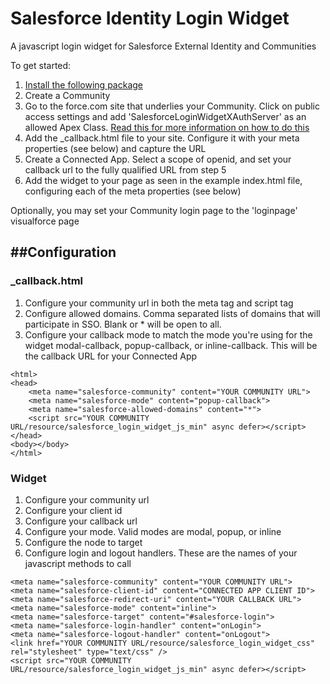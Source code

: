 # Salesforce Identity Login Widget

A javascript login widget for Salesforce External Identity and Communities

To get started:

1. [Install the following package](https://login.salesforce.com/packaging/installPackage.apexp?p0=04tj0000001eidm)
2. Create a Community
3. Go to the force.com site that underlies your Community.  Click on public access settings and add 'SalesforceLoginWidgetXAuthServer' as an allowed Apex Class.  [Read this for more information on how to do this](https://developer.salesforce.com/blogs/developer-relations/2012/02/quick-tip-public-restful-web-services-on-force-com-sites.html)
4. Add the _callback.html file to your site.  Configure it with your meta properties (see below) and capture the URL
5. Create a Connected App.  Select a scope of openid, and set your callback url to the fully qualified URL from step 5
6. Add the widget to your page as seen in the example index.html file, configuring each of the meta properties (see below)

Optionally, you may set your Community login page to the 'loginpage' visualforce page



##Configuration
--

### _callback.html

1. Configure your community url in both the meta tag and script tag
2. Configure allowed domains.  Comma separated lists of domains that will participate in SSO.   Blank or * will be open to all.
3. Configure your callback mode to match the mode you're using for the widget modal-callback, popup-callback, or inline-callback.  This will be the callback URL for your Connected App

```
<html>
<head>
    <meta name="salesforce-community" content="YOUR COMMUNITY URL">
	<meta name="salesforce-mode" content="popup-callback">
	<meta name="salesforce-allowed-domains" content="*">
    <script src="YOUR COMMUNITY URL/resource/salesforce_login_widget_js_min" async defer></script>
</head> 
<body></body>    
</html>

```

### Widget

1. Configure your community url
2. Configure your client id
3. Configure your callback url
4. Configure your mode.  Valid modes are modal, popup, or inline
5. Configure the node to target
6. Configure login and logout handlers.  These are the names of your javascript methods to call

```
<meta name="salesforce-community" content="YOUR COMMUNITY URL">
<meta name="salesforce-client-id" content="CONNECTED APP CLIENT ID">
<meta name="salesforce-redirect-uri" content="YOUR CALLBACK URL">
<meta name="salesforce-mode" content="inline">
<meta name="salesforce-target" content="#salesforce-login">
<meta name="salesforce-login-handler" content="onLogin">
<meta name="salesforce-logout-handler" content="onLogout">
<link href="YOUR COMMUNITY URL/resource/salesforce_login_widget_css" rel="stylesheet" type="text/css" />  
<script src="YOUR COMMUNITY URL/resource/salesforce_login_widget_js_min" async defer></script>

```
